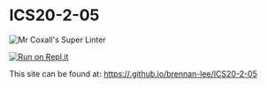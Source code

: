 # ICS20-2-05

![Mr Coxall's Super Linter](https://github.com/brennan-lee/ICS20-2-05/workflows/Mr%20Coxall's%20Super%20Linter/badge.svg)

[![Run on Repl.it](https://repl.it/badge/github/brennan-lee/ICS20-2-05)](https://repl.it/github/brennan-lee/ICS20-2-05)

This site can be found at: [https://.github.io/brennan-lee/ICS20-2-05](https://brennan-lee.github.io/ICS20-2-05)
